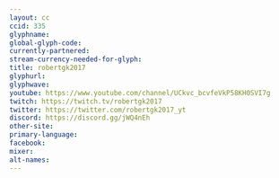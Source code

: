 ```yaml
---
layout: cc
ccid: 335
glyphname: 
global-glyph-code: 
currently-partnered: 
stream-currency-needed-for-glyph: 
title: robertgk2017
glyphurl: 
glyphwave: 
youtube: https://www.youtube.com/channel/UCkvc_bcvfeVkP58KH0SVI7g
twitch: https://twitch.tv/robertgk2017
twitter: https://twitter.com/robertgk2017_yt
discord: https://discord.gg/jWQ4nEh
other-site: 
primary-language: 
facebook: 
mixer: 
alt-names: 
---
```


